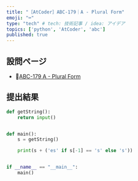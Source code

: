 ```yaml
---
title: "［AtCoder］ABC-179｜A - Plural Form"
emoji: "⌨️"
type: "tech" # tech: 技術記事 / idea: アイデア
topics: ['python', 'AtCoder', 'abc']
published: true
---
```


## 設問ページ

- 🔗[ABC-179 A - Plural Form](https://atcoder.jp/contests/abc179/tasks/abc179_a)

## 提出結果

```python
def getString():
    return input()


def main():
    s = getString()

    print(s + ('es' if s[-1] == 's' else 's'))


if __name__ == "__main__":
    main()
```
